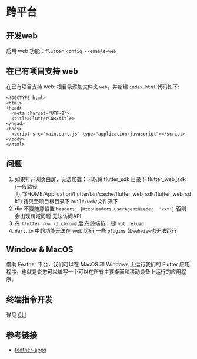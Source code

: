 # 跨平台

## 开发web
启用 web 功能：`flutter config --enable-web`

## 在已有项目支持 web

在已有项目支持 web: 根目录添加文件夹 `web`，并新建 `index.html` 代码如下:

```
<!DOCTYPE html>
<html>
<head>
  <meta charset="UTF-8">
  <title>FlutterCN</title>
</head>
<body>
  <script src="main.dart.js" type="application/javascript"></script>
</body>
</html>

```

## 问题
1. 如果打开网页白屏，无法加载：可以将 flutter_sdk 目录下 flutter_web_sdk (一般路径为:"$HOME/Application/flutter/bin/cache/flutter_web_sdk/flutter_web_sdk") 拷贝至项目根目录下 `build/web/`文件夹下
2. dio 不要随意设置 `headers: {HttpHeaders.userAgentHeader: 'xxx'}` 否则会出现跨域问题 无法访问API
3. 在 `flutter run -d chrome` 后,在终端按 `r` 键 `hot reload`
4. `dart.io` 中的功能无法在 web 运行,一些 `plugins` 如`webview`也无法运行

## Window & MacOS
借助 Feather 平台，我们可以在 MacOS 和 Windows 上运行我们的 Flutter 应用程序，也就是说您可以编写一个可以在所有主要桌面和移动设备上运行的应用程序。

## 终端指令开发
详见 [CLI](executable)

## 参考链接
- [feather-apps](https://feather-apps.com/)
